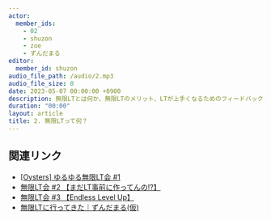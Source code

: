 ```yaml
---
actor:
  member_ids:
    - 02
    - shuzon
    - zoe
    - ずんだまる
editor: 
  member_id: shuzon
audio_file_path: /audio/2.mp3
audio_file_size: 0
date: 2023-05-07 00:00:00 +0900
description: 無限LTとは何か、無限LTのメリット、LTが上手くなるためのフィードバックループなどについて話しました。
duration: "00:00"
layout: article
title: 2. 無限LTって何？
---
```


## 関連リンク

- [[Oysters] ゆるゆる無限LT会 #1](https://oysters.connpass.com/event/129365/)
- [無限LT会 #2 【まだLT事前に作ってんの!?】](https://oysters.connpass.com/event/133501/)
- [無限LT会 #3 【Endless Level Up】](https://oysters.connpass.com/event/143712/)
- [無限LTに行ってきた｜ずんだまる(仮)](https://note.com/edamamelife/n/n27e7c165d16f)
